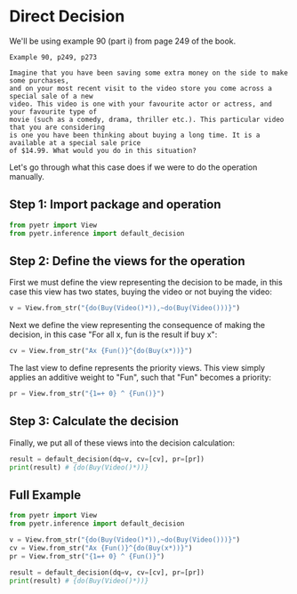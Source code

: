 # Direct Decision

We'll be using example 90 (part i) from page 249 of the book.

    Example 90, p249, p273

    Imagine that you have been saving some extra money on the side to make some purchases,
    and on your most recent visit to the video store you come across a special sale of a new
    video. This video is one with your favourite actor or actress, and your favourite type of
    movie (such as a comedy, drama, thriller etc.). This particular video that you are considering
    is one you have been thinking about buying a long time. It is a available at a special sale price
    of $14.99. What would you do in this situation?


Let's go through what this case does if we were to do the operation manually.

## Step 1: Import package and operation

```python
from pyetr import View
from pyetr.inference import default_decision
```

## Step 2: Define the views for the operation

First we must define the view representing the decision to be made, in this case this view has two states, buying the video or not buying the video:
```python
v = View.from_str("{do(Buy(Video()*)),~do(Buy(Video()))}")
```
Next we define the view representing the consequence of making the decision, in this case "For all x, fun is the result if buy x":
```python
cv = View.from_str("Ax {Fun()}^{do(Buy(x*))}")
```
The last view to define represents the priority views. This view simply applies an additive weight to "Fun", such that "Fun" becomes a priority:
```python
pr = View.from_str("{1=+ 0} ^ {Fun()}")
```

## Step 3: Calculate the decision
Finally, we put all of these views into the decision calculation:
```python
result = default_decision(dq=v, cv=[cv], pr=[pr])
print(result) # {do(Buy(Video()*))}
```

## Full Example
```python
from pyetr import View
from pyetr.inference import default_decision

v = View.from_str("{do(Buy(Video()*)),~do(Buy(Video()))}")
cv = View.from_str("Ax {Fun()}^{do(Buy(x*))}")
pr = View.from_str("{1=+ 0} ^ {Fun()}")

result = default_decision(dq=v, cv=[cv], pr=[pr])
print(result) # {do(Buy(Video()*))}
```
